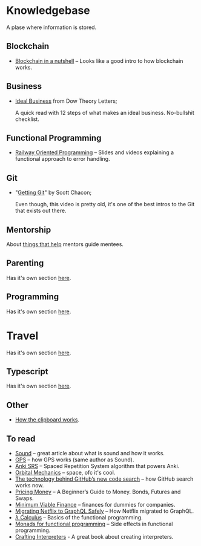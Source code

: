# Knowledgebase

A plase where information is stored.

## Blockchain

- [Blockchain in a nutshell][blockinnut] – Looks like a good intro to how blockchain works.

## Business

- [Ideal Business][idealbusiness] from Dow Theory Letters;

  A quick read with 12 steps of what makes an ideal business.
  No-bullshit checklist.

## Functional Programming

- [Railway Oriented Programming][railway] – Slides and videos explaining a functional approach to error handling.

## Git

- "[Getting Git][gettinggit]" by Scott Chacon;

  Even though, this video is pretty old, it's one of the best intros to the Git that exists out there.

## Mentorship

About [things that help](./mentorship.md) mentors guide mentees.

## Parenting

Has it's own section [here](./parenting.md).

## Programming

Has it's own section [here](./programming.md).

# Travel

Has it's own section [here](./travel.md).

## Typescript

Has it's own section [here](./typescript.md).

## Other

- [How the clipboard works](./how-the-clipboard-works.md).

## To read

- [Sound](./sound.md) – great article about what is sound and how it works.
- [GPS][gps] – how GPS works (same author as Sound).
- [Anki SRS][ankisrs] – Spaced Repetition System algorithm that powers Anki.
- [Orbital Mechanics][orbmech] – space, ofc it's cool.
- [The technology behind GitHub’s new code search][ghsearch] – how GitHub search works now.
- [Pricing Money][pricingmoney] – A Beginner’s Guide to Money. Bonds, Futures and Swaps.
- [Minimum Viable Finance][mvf] – finances for dummies for companies.
- [Migrating Netflix to GraphQL Safely][netflixgql] – How Netflix migrated to GraphQL.
- [$\lambda$ Calculus][lcalc] – Basics of the functional programming.
- [Monads for functional programming][monads] – Side effects in functional programming.
- [Crafting Interpreters][interpreters] - A great book about creating interpreters.

[gettinggit]: https://vimeo.com/14629850
[ankisrs]: https://www.juliensobczak.com/inspect/2022/05/30/anki-srs.html
[orbmech]: http://www.braeunig.us/space/orbmech.htm
[gps]: https://ciechanow.ski/gps/
[ghsearch]: https://github.blog/2023-02-06-the-technology-behind-githubs-new-code-search/
[mvf]: https://www.causal.app/blog/the-ultimate-guide-to-finance-for-seed-series-a-companies
[pricingmoney]: http://www.jdawiseman.com/books/pricing-money/Pricing_Money_JDAWiseman.html
[netflixgql]: https://netflixtechblog.com/migrating-netflix-to-graphql-safely-8e1e4d4f1e72
[idealbusiness]: https://www.beterinbeleggen.nl/pdf/tsm/The-Perfect-Business-Richard-Russell.pdf
[blockinnut]: https://arxiv.org/pdf/2205.01091.pdf
[lcalc]: https://www.cs.rpi.edu/academics/courses/spring11/proglang/handouts/lambda-calculus-chapter.pdf
[railway]: https://fsharpforfunandprofit.com/rop/
[interpreters]: https://craftinginterpreters.com/
[monads]: https://homepages.inf.ed.ac.uk/wadler/papers/marktoberdorf/baastad.pdf
